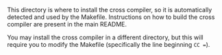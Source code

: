 This directory is where to install the cross compiler, so it is automatically
detected and used by the Makefile. Instructions on how to build the cross
compiler are present in the main README.

You may install the cross compiler in a different directory, but this will
require you to modify the Makefile (specifically the line beginning `CC =`).

